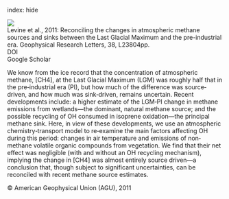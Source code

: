 index: hide

<div class="Citation">
    <div class="Citation-thumb CitationThumb-linked"  data-href="https://doi.org/10.1029/2011gl049545">
      <img src="https://static.claimspace.cloud/climate-study-static/refs/thumbs/6/Levine_et_al_2011-thumb.png" />
    </div>

  <div class="Citation-body">
    <div class="Citation-text">Levine et al., 2011: Reconciling the changes in atmospheric methane sources and sinks between the Last Glacial Maximum and the pre-industrial era. <span class="Article-journal">Geophysical Research Letters, </span><span class="Article-volume">38, </span> L23804pp.</div>
    <div class="Citation-links">
      <div class="CitationLink" data-href="https://doi.org/10.1029/2011gl049545">
        <div class="CitationLink-icon CitationLink-Doi"></div>
        <div class="CitationLink-text">DOI</div>
      </div>
      <div class="CitationLink" data-href="https://scholar.google.com/scholar?q=10.1029/2011gl049545">
        <div class="CitationLink-icon CitationLink-Scholar"></div>
        <div class="CitationLink-text">Google Scholar</div>
      </div>
    </div>
  </div>
</div>

We know from the ice record that the concentration of atmospheric methane, [CH4], at the Last Glacial Maximum (LGM) was roughly half that in the pre‐industrial era (PI), but how much of the difference was source‐driven, and how much was sink‐driven, remains uncertain. Recent developments include: a higher estimate of the LGM‐PI change in methane emissions from wetlands―the dominant, natural methane source; and the possible recycling of OH consumed in isoprene oxidation―the principal methane sink. Here, in view of these developments, we use an atmospheric chemistry‐transport model to re‐examine the main factors affecting OH during this period: changes in air temperature and emissions of non‐methane volatile organic compounds from vegetation. We find that their net effect was negligible (with and without an OH recycling mechanism), implying the change in [CH4] was almost entirely source driven―a conclusion that, though subject to significant uncertainties, can be reconciled with recent methane source estimates.

<div class="Citation-copy">
&copy; American Geophysical Union (AGU), 2011
</div>